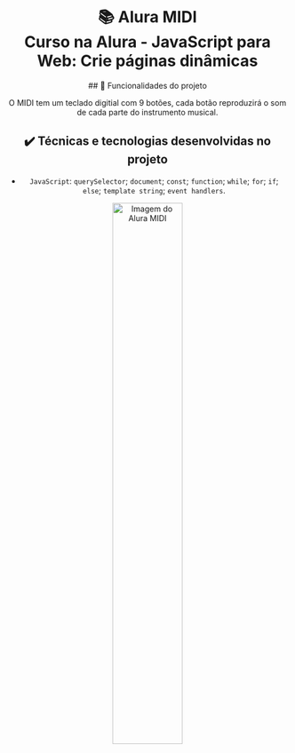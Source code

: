 <h1 align="center">
📚 Alura MIDI<br/>
Curso na Alura - JavaScript para Web: Crie páginas dinâmicas
</h1>

<div align="center">
## 🔨 Funcionalidades do projeto

O MIDI tem um teclado digitial com 9 botões, cada botão reproduzirá o som de cada parte do instrumento musical.

## ✔️ Técnicas e tecnologias desenvolvidas no projeto

- `JavaScript`: `querySelector`; `document`; `const`; `function`; `while`; `for`; `if`; `else`; `template string`; `event handlers`.

<img align="center" src="https://user-images.githubusercontent.com/3089882/136043109-1fc85faa-8cfb-4056-a144-98f0f75c2565.png" alt="Imagem do Alura MIDI" width="50%">
</div>
